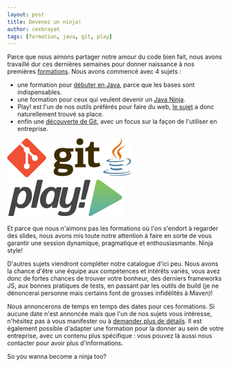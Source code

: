 ```yaml
---
layout: post
title: Devenez un ninja!
author: cexbrayat
tags: [formation, java, git, play]
---
```


Parce que nous aimons partager notre amour du code bien fait, nous avons travaillé dur ces dernières semaines pour donner naissance à nos premières [formations](http://ninja-squad.com/training "Formations Ninja Squad"). Nous avons commencé avec 4 sujets :

- une formation pour [débuter en Java](http://ninja-squad.com/training/java "Formation Java par Ninja Squad"), parce que les bases sont indispensables.
- une formation pour ceux qui veulent devenir un [Java Ninja](http://ninja-squad.com/training/java-advanced "Formation Java Avancé par Ninja Squad").
- Play! est l'un de nos outils préférés pour faire du web, [le sujet](http://ninja-squad.com/training/play "Formation Play! Framework par Ninja Squad") a donc naturellement trouvé sa place.
- enfin une [découverte de Git](http://ninja-squad.com/training/git "Formation Git par Ninja Squad"), avec un focus sur la façon de l'utiliser en entreprise.

<div class="row-fluid">
	<span class="span4" style="text-align:center;"><img src="/assets/images/git-logo.png" alt="Git" style="max-height:90px;"/></span>
	<span class="span4" style="text-align:center;"><img src="/assets/images/java-logo.png" alt="java" style="max-height:90px;"/></span>
	<span class="span4" style="text-align:center;"><img src="/assets/images/play-logo.png" alt="Play! Framework" style="max-height:90px;"/></span>
</div>

Et parce que nous n'aimons pas les formations où l'on s'endort à regarder des slides, nous avons mis toute notre attention à faire en sorte de vous garantir une session dynamique, pragmatique et enthousiasmante. Ninja style!

D'autres sujets viendront compléter notre catalogue d'ici peu. Nous avons la chance d'être une équipe aux compétences et intérêts variés, vous avez donc de fortes chances de trouver votre bonheur, des derniers frameworks JS, aux bonnes pratiques de tests, en passant par les outils de build (je ne dénoncerai personne mais certains font de grosses infidélités à Maven)!

Nous annoncerons de temps en temps des dates pour ces formations. Si aucune date n'est annoncée mais que l'un de nos sujets vous intéresse, n'hésitez pas à vous manifester ou à [demander plus de détails](http://ninja-squad.com/contact "Contactez Ninja Squad"). Il est également possible d'adapter une formation pour la donner au sein de votre entreprise, avec un contenu plus spécifique : vous pouvez là aussi nous contacter pour avoir plus d'informations.

So you wanna become a ninja too?

